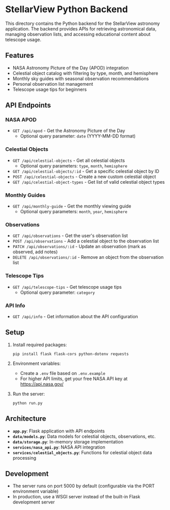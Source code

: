 # StellarView Python Backend

This directory contains the Python backend for the StellarView astronomy application. The backend provides APIs for retrieving astronomical data, managing observation lists, and accessing educational content about telescope usage.

## Features

- NASA Astronomy Picture of the Day (APOD) integration
- Celestial object catalog with filtering by type, month, and hemisphere
- Monthly sky guides with seasonal observation recommendations
- Personal observation list management
- Telescope usage tips for beginners

## API Endpoints

### NASA APOD
- `GET /api/apod` - Get the Astronomy Picture of the Day
  - Optional query parameter: `date` (YYYY-MM-DD format)

### Celestial Objects
- `GET /api/celestial-objects` - Get all celestial objects
  - Optional query parameters: `type`, `month`, `hemisphere`
- `GET /api/celestial-objects/:id` - Get a specific celestial object by ID
- `POST /api/celestial-objects` - Create a new custom celestial object
- `GET /api/celestial-object-types` - Get list of valid celestial object types

### Monthly Guides
- `GET /api/monthly-guide` - Get the monthly viewing guide
  - Optional query parameters: `month`, `year`, `hemisphere`

### Observations
- `GET /api/observations` - Get the user's observation list
- `POST /api/observations` - Add a celestial object to the observation list
- `PATCH /api/observations/:id` - Update an observation (mark as observed, add notes)
- `DELETE /api/observations/:id` - Remove an object from the observation list

### Telescope Tips
- `GET /api/telescope-tips` - Get telescope usage tips
  - Optional query parameter: `category`

### API Info
- `GET /api/info` - Get information about the API configuration

## Setup

1. Install required packages:
   ```
   pip install flask flask-cors python-dotenv requests
   ```

2. Environment variables:
   - Create a `.env` file based on `.env.example`
   - For higher API limits, get your free NASA API key at https://api.nasa.gov/

3. Run the server:
   ```
   python run.py
   ```

## Architecture

- **`app.py`**: Flask application with API endpoints
- **`data/models.py`**: Data models for celestial objects, observations, etc.
- **`data/storage.py`**: In-memory storage implementation
- **`services/nasa_api.py`**: NASA API integration
- **`services/celestial_objects.py`**: Functions for celestial object data processing

## Development

- The server runs on port 5000 by default (configurable via the PORT environment variable)
- In production, use a WSGI server instead of the built-in Flask development server